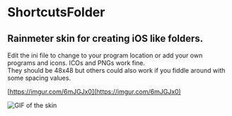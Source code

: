 # ShortcutsFolder
## Rainmeter skin for creating iOS like folders.

Edit the ini file to change to your program location or add your own programs and icons. ICOs and PNGs work fine.  
They should be 48x48 but others could also work if you fiddle around with some spacing values.

[https://imgur.com/6mJGJx0](https://imgur.com/6mJGJx0)

![GIF of the skin](https://i.imgur.com/6mJGJx0.gif)
